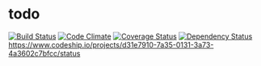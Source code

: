todo
====

[![Build Status](https://travis-ci.org/antonio8016/todo.png?branch=master)](https://travis-ci.org/antonio8016/todo)
[![Code Climate](https://codeclimate.com/github/antonio8016/todo.png)](https://codeclimate.com/github/antonio8016/todo)
[![Coverage Status](https://coveralls.io/repos/antonio8016/todo/badge.png?branch=master)](https://coveralls.io/r/antonio8016/todo?branch=master)
[![Dependency Status](https://gemnasium.com/antonio8016/todo.png)](https://gemnasium.com/antonio8016/todo)
https://www.codeship.io/projects/d31e7910-7a35-0131-3a73-4a3602c7bfcc/status
